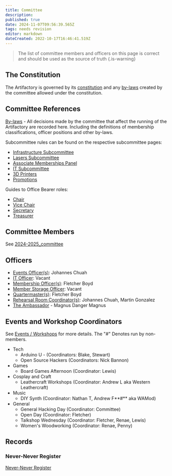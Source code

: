 ```yaml
---
title: Committee
description: 
published: true
date: 2024-11-07T09:56:39.565Z
tags: needs revision
editor: markdown
dateCreated: 2022-10-17T16:46:41.519Z
---
```


> The list of committee members and officers on this page is correct and should be used as the source of truth
{.is-warning}

## The Constitution

The Artifactory is governed by its [constitution](/constitution) and any [by-laws](/committeerulings) created by the committee allowed under the constitution.

## Committee References

[By-laws](/docs/policies/bylaws) - All decisions made by the committee that affect the running of the Artifactory are recorded here. Including the definitions of membership classifications, officer positions and other by-laws.

Subcommittee rules can be found on the respective subcommittee pages:

* [Infrastructure Subcommittee](/docs/infrastructure/infrastructurev2)
* [Lasers Subcommittee](/docs/lasers/lasers)
* [Associate Memberships Panel](/docs/Associate_Memberships)
* [IT Subcommittee](/docs/IT/subcommittee)
* [3D Printers](/docs/3dprinters/3dprinters)
* [Promotions](/docs/promotions/promotions)

Guides to Office Bearer roles:

* [Chair](/docs/committee/chairperson)
* [Vice Chair](/docs/committee/chairperson)
* [Secretary](/docs/committee/secretary)
* [Treasurer](/docs/committee/treasurer)

## Committee Members

See [2024-2025_committee](/docs/committee/2024-2025_committee)

## Officers

* [Events Officer(s)](/docs/policies/officers): Johannes Chuah
* [IT Officer](/docs/policies/officers): Vacant
* [Membership Officer(s)](/docs/policies/officers): Fletcher Boyd
* [Member Storage Officer](/docs/policies/officers): Vacant
* [Quartermaster(s)](/docs/policies/officers): Fletcher Boyd
* [Rehearsal Room Coordinator(s)](/docs/policies/officers): Johannes Chuah, Martin Gonzalez
* [The Ambassador](docs/policies/classes_of_membership) - Magnus Danger Magnus

## Events and Workshop Coordinators

See [Events / Workshops](/events/start) for more details. The "#" Denotes run by non-members.

* Tech
  * Arduino U - (Coordinators: Blake, Stewart)
  * Open Source Hackers (Coordinators: Nick Bannon)
* Games
  * Board Games Afternoon (Coordinator: Lewis)
* Cosplay and Craft
  * Leathercraft Workshops (Coordinator: Andrew L aka Western Leathercraft)
* Music
  * DIY Synth (Coordinator: Nathan T, Andrew F**\#** aka WAMod)
* General
  * General Hacking Day (Coordinator: Committee)
  * Open Day (Coordinator: Fletcher)
  * Talkshop Wednesday (Coordinator: Fletcher, Renae, Lewis)
  * Women's Woodworking (Coordinator: Renae, Penny)

## Records

### Never-Never Register

[Never-Never Register](/docs/committee/nevernever)
